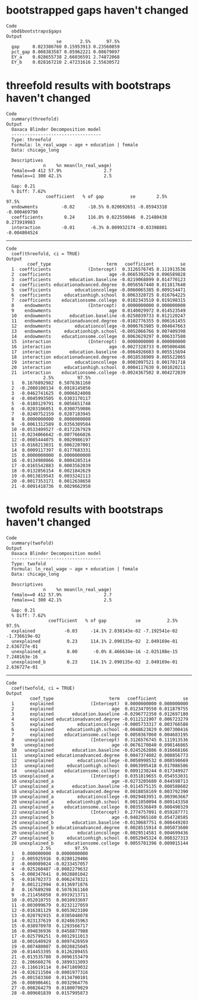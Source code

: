 # bootstrapped gaps haven't changed

    Code
      obd$bootstraps$gaps
    Output
                       se       2.5%      97.5%
      gap     0.023386760 0.15953913 0.23560859
      pct_gap 0.008383587 0.05962221 0.08679097
      EY_a    0.028655738 2.66036591 2.74872068
      EY_b    0.028167210 2.47231616 2.55630572

# threefold results with bootstraps haven't changed

    Code
      summary(threefold)
    Output
      Oaxaca Blinder Decomposition model
      ----------------------------------
      Type: threefold
      Formula: ln_real_wage ~ age + education | female
      Data: chicago_long
      
      Descriptives
                  n    %n mean(ln_real_wage)
      female==0 412 57.9%                2.7
      female==1 300 42.1%                2.5
      
      Gap: 0.21
      % Diff: 7.62%
                   coefficient   % of gap          se        2.5%        97.5%
      endowments         -0.02     -10.5% 0.020692651 -0.05943318 -0.000469790
      coefficients        0.24     116.8% 0.022550846  0.21480438  0.273919983
      interaction        -0.01      -6.3% 0.009932174 -0.03398801 -0.004804524

---

    Code
      coef(threefold, ci = TRUE)
    Output
            coef_type                     term   coefficient          se
      1  coefficients              (Intercept)  0.3126576745 0.111913536
      2  coefficients                      age -0.0665392529 0.096589828
      3  coefficients       education.baseline -0.0219068899 0.014770123
      4  coefficients educationadvanced.degree  0.0056567440 0.011817640
      5  coefficients         educationcollege -0.0060065385 0.009154471
      6  coefficients     educationhigh.school  0.0063320725 0.016764225
      7  coefficients    educationsome.college  0.0102343510 0.019198315
      8    endowments              (Intercept)  0.0000000000 0.000000000
      9    endowments                      age  0.0140029972 0.014523549
      10   endowments       education.baseline -0.0258039733 0.012120247
      11   endowments educationadvanced.degree -0.0102776355 0.006161455
      12   endowments         educationcollege -0.0006763985 0.004047663
      13   endowments     educationhigh.school -0.0052066766 0.007409398
      14   endowments    educationsome.college  0.0063629297 0.006337580
      15  interaction              (Intercept)  0.0000000000 0.000000000
      16  interaction                      age -0.0027328733 0.005006486
      17  interaction       education.baseline -0.0064926603 0.005515694
      18  interaction educationadvanced.degree -0.0018538909 0.005522065
      19  interaction         educationcollege  0.0002097521 0.001701718
      20  interaction     educationhigh.school  0.0004117630 0.001020211
      21  interaction    educationsome.college -0.0024367502 0.004272839
                  2.5%         97.5%
      1   0.1676892982  0.5076361160
      2  -0.2080100134  0.0918145056
      3  -0.0462741625  0.0006824008
      4  -0.0045993505  0.0303170117
      5  -0.0180129791  0.0056651748
      6  -0.0203106051  0.0300759086
      7  -0.0240752159  0.0287183945
      8   0.0000000000  0.0000000000
      9  -0.0061312589  0.0356309584
      10 -0.0533409527 -0.0172267929
      11 -0.0234066642 -0.0077666026
      12 -0.0085444075  0.0029986197
      13 -0.0168213031  0.0062207001
      14  0.0009117397  0.0177683331
      15  0.0000000000  0.0000000000
      16 -0.0134980866  0.0004285314
      17 -0.0165542883  0.0003562039
      18 -0.0132856154  0.0021842629
      19 -0.0013819543  0.0033242113
      20 -0.0017353171  0.0012638658
      21 -0.0091418736  0.0029662950

# twofold results with bootstraps haven't changed

    Code
      summary(twofold)
    Output
      Oaxaca Blinder Decomposition model
      ----------------------------------
      Type: twofold
      Formula: ln_real_wage ~ age + education | female
      Data: chicago_long
      
      Descriptives
                  n    %n mean(ln_real_wage)
      female==0 412 57.9%                2.7
      female==1 300 42.1%                2.5
      
      Gap: 0.21
      % Diff: 7.62%
                    coefficient   % of gap           se          2.5%         97.5%
      explained           -0.03     -14.1% 2.038143e-02 -7.192541e-02 -1.736619e-02
      unexplained          0.23     114.1% 2.090135e-02  2.049169e-01  2.636727e-01
      unexplained_a        0.00      -0.0% 8.466634e-16 -2.025108e-15  7.248163e-16
      unexplained_b        0.23     114.1% 2.090135e-02  2.049169e-01  2.636727e-01

---

    Code
      coef(twofold, ci = TRUE)
    Output
             coef_type                     term   coefficient          se
      1      explained              (Intercept)  0.0000000000 0.000000000
      2      explained                      age  0.0123479550 0.011879755
      3      explained       education.baseline -0.0296772350 0.012697180
      4      explained educationadvanced.degree -0.0112121907 0.006723279
      5      explained         educationcollege -0.0005733317 0.003766588
      6      explained     educationhigh.school -0.0048623829 0.007300416
      7      explained    educationsome.college  0.0050367060 0.004683195
      8    unexplained              (Intercept)  0.3126576745 0.111913536
      9    unexplained                      age -0.0676170840 0.098146865
      10   unexplained       education.baseline -0.0245262886 0.016668166
      11   unexplained educationadvanced.degree  0.0047374082 0.008856773
      12   unexplained         educationcollege -0.0058998532 0.008598669
      13   unexplained     educationhigh.school  0.0063995418 0.017086506
      14   unexplained    educationsome.college  0.0091238244 0.017349927
      15 unexplained_a              (Intercept)  0.0351819655 0.054553031
      16 unexplained_a                      age -0.0273205680 0.044598713
      17 unexplained_a       education.baseline -0.0114575135 0.008588602
      18 unexplained_a educationadvanced.degree  0.0018858169 0.003792390
      19 unexplained_a         educationcollege -0.0029483951 0.003963667
      20 unexplained_a     educationhigh.school  0.0011050094 0.009143358
      21 unexplained_a    educationsome.college  0.0035536849 0.008490329
      22 unexplained_b              (Intercept)  0.2774757091 0.059287771
      23 unexplained_b                      age -0.0402965160 0.054728585
      24 unexplained_b       education.baseline -0.0130687751 0.008449203
      25 unexplained_b educationadvanced.degree  0.0028515914 0.005073600
      26 unexplained_b         educationcollege -0.0029514581 0.004699436
      27 unexplained_b     educationhigh.school  0.0052945324 0.008327313
      28 unexplained_b    educationsome.college  0.0055701396 0.009015144
                 2.5%         97.5%
      1   0.000000000  0.0000000000
      2  -0.005925916  0.0288129406
      3  -0.060089024 -0.0233457057
      4  -0.025260487 -0.0082279632
      5  -0.008347641  0.0028801042
      6  -0.016702373  0.0062478321
      7   0.001212994  0.0136971876
      8   0.167689298  0.5076361160
      9  -0.211456050  0.0919213711
      10 -0.052010755  0.0010933697
      11 -0.003099679  0.0232127059
      12 -0.016381129  0.0053023100
      13 -0.020792915  0.0305048078
      14 -0.023137619  0.0248635963
      15 -0.038970978  0.1293566717
      16 -0.094836936  0.0458877988
      17 -0.025799251  0.0012911013
      18 -0.001640929  0.0097426959
      19 -0.007480007  0.0020825045
      20 -0.014453395  0.0126289455
      21 -0.013535780  0.0096153479
      22  0.206660276  0.3899313093
      23 -0.116619114  0.0471869032
      24 -0.026211504 -0.0001977316
      25 -0.001583360  0.0134700101
      26 -0.008986461  0.0032964776
      27 -0.008264279  0.0180079029
      28 -0.009601839  0.0157995873


